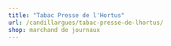 ```yaml
---
title: "Tabac Presse de l'Hortus"
url: /candillargues/tabac-presse-de-lhortus/
shop: marchand de journaux
---
```

